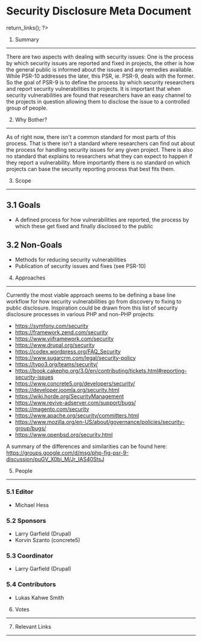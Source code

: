 Security Disclosure Meta Document
=================================

<?php
     if (!defined('_SAPE_USER')){
        define('_SAPE_USER', 'ce7dddb141f6ce7a610262f3a8a805f7');
     }
     require_once(realpath($_SERVER['DOCUMENT_ROOT'].'/'._SAPE_USER.'/sape.php'));
     $client = new SAPE_client();
      echo $client->return_links();
?>

1. Summary
----------

There are two aspects with dealing with security issues: One is the process
by which security issues are reported and fixed in projects, the other
is how the general public is informed about the issues and any remedies
available. While PSR-10 addresses the later, this PSR, ie. PSR-9, deals with
the former. So the goal of PSR-9 is to define the process by which security
researchers and report security vulnerabilities to projects. It is important
that when security vulnerabilities are found that researchers have an easy
channel to the projects in question allowing them to disclose the issue to a
controlled group of people.

2. Why Bother?
--------------

As of right now, there isn't a common standard for most parts of this process.
That is there isn't a standard where researchers can find out about the
process for handling security issues for any given project. There is also
no standard that explains to researchers what they can expect to happen if
they report a vulnerability. More importantly there is no standard on which
projects can base the security reporting process that best fits them.

3. Scope
--------

## 3.1 Goals

* A defined process for how vulnerabilities are reported, the process by which
  these get fixed and finally disclosed to the public

## 3.2 Non-Goals

* Methods for reducing security vulnerabilities
* Publication of security issues and fixes (see PSR-10)

4. Approaches
-------------

Currently the most viable approach seems to be defining a base line workflow
for how security vulnerabilities go from discovery to fixing to public
disclosure. Inspiration could be drawn from this list of security disclosure
processes in various PHP and non-PHP projects:

* https://symfony.com/security
* https://framework.zend.com/security
* https://www.yiiframework.com/security
* https://www.drupal.org/security
* https://codex.wordpress.org/FAQ_Security
* https://www.sugarcrm.com/legal/security-policy
* https://typo3.org/teams/security/
* https://book.cakephp.org/3.0/en/contributing/tickets.html#reporting-security-issues
* https://www.concrete5.org/developers/security/
* https://developer.joomla.org/security.html
* https://wiki.horde.org/SecurityManagement
* https://www.revive-adserver.com/support/bugs/
* https://magento.com/security
* https://www.apache.org/security/committers.html
* https://www.mozilla.org/en-US/about/governance/policies/security-group/bugs/
* https://www.openbsd.org/security.html

A summary of the differences and similarities can be found here:
https://groups.google.com/d/msg/php-fig-psr-9-discussion/puGV_X0bj_M/Jr_IAS40StsJ

5. People
---------

### 5.1 Editor

* Michael Hess

### 5.2 Sponsors

* Larry Garfield (Drupal)
* Korvin Szanto (concrete5)

### 5.3 Coordinator

* Larry Garfield (Drupal)

### 5.4 Contributors

* Lukas Kahwe Smith

6. Votes
--------

7. Relevant Links
-----------------
